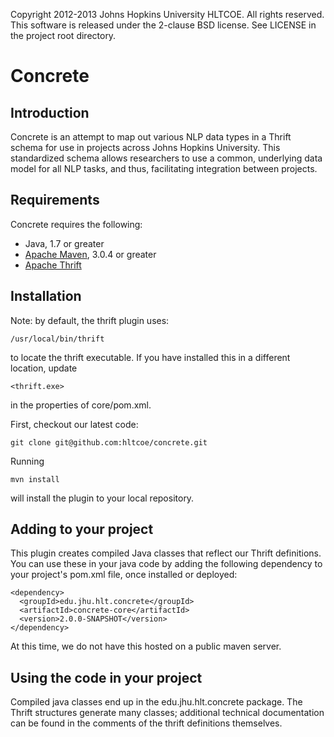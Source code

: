 Copyright 2012-2013 Johns Hopkins University HLTCOE. All rights reserved.
This software is released under the 2-clause BSD license.
See LICENSE in the project root directory.

Concrete
========

Introduction
------------

Concrete is an attempt to map out various NLP data types in a
Thrift schema for use in projects across Johns Hopkins University.
This standardized schema allows researchers to use a common, underlying data
model for all NLP tasks, and thus, facilitating integration between projects.

Requirements
------------

Concrete requires the following:
* Java, 1.7 or greater
* [Apache Maven](http://maven.apache.org/), 3.0.4 or greater
* [Apache Thrift](http://thrift.apache.org/)

Installation
------------

Note: by default, the thrift plugin uses:

    /usr/local/bin/thrift

to locate the thrift executable. If you have installed this in a different location, update

    <thrift.exe>

in the properties of core/pom.xml.

First, checkout our latest code:

    git clone git@github.com:hltcoe/concrete.git

Running

    mvn install

will install the plugin to your local repository.

Adding to your project
----------------------

This plugin creates compiled Java classes that reflect our Thrift
definitions. You can use these in your java code by adding the following
dependency to your project's pom.xml file, once installed or deployed:

    <dependency>
      <groupId>edu.jhu.hlt.concrete</groupId>
      <artifactId>concrete-core</artifactId>
      <version>2.0.0-SNAPSHOT</version>
    </dependency>

At this time, we do not have this hosted on a public maven server.

Using the code in your project
------------------------------

Compiled java classes end up in the edu.jhu.hlt.concrete package. The Thrift
structures generate many classes; additional technical documentation can be found
in the comments of the thrift definitions themselves.
